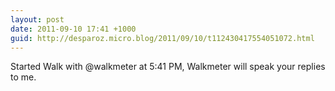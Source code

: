 ```yaml
---
layout: post
date: 2011-09-10 17:41 +1000
guid: http://desparoz.micro.blog/2011/09/10/t112430417554051072.html
---
```

Started Walk with @walkmeter at 5:41 PM, Walkmeter will speak your replies to me.
